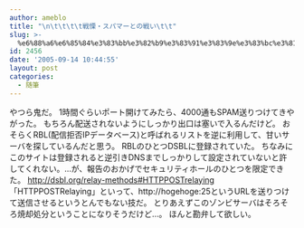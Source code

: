 ```yaml
---
author: ameblo
title: "\n\t\t\t\t戦慄・スパマーとの戦い\t\t"
slug: >-
  %e6%88%a6%e6%85%84%e3%83%bb%e3%82%b9%e3%83%91%e3%83%9e%e3%83%bc%e3%81%a8%e3%81%ae%e6%88%a6%e3%81%84
id: 2456
date: '2005-09-14 10:44:55'
layout: post
categories:
  - 随筆
---
```


やつら鬼だ。 1時間ぐらいポート開けてみたら、4000通もSPAM送りつけてきやがった。 もちろん配送されないようにしっかり出口は塞いで入るんだけど。 おそらくRBL(配信拒否IPデータベース)と呼ばれるリストを逆に利用して、甘いサーバを探しているんだと思う。 RBLのひとつDSBLに登録されていた。 ちなみにこのサイトは登録されると逆引きDNSまでしっかりして設定されていないと許してくれない。…が、報告のおかげでセキュリティホールのひとつを限定できた。 http://dsbl.org/relay-methods#HTTPPOSTrelaying 「HTTPPOSTRelaying」といって、http://hogehoge:25というURLを送りつけて送信させるというとんでもない技だ。 とりあえずこのゾンビサーバはそろそろ焼却処分ということになりそうだけど…。 ほんと勘弁して欲しい。
